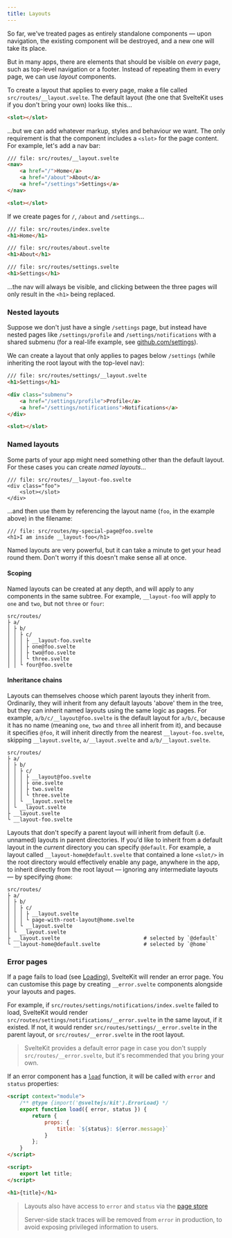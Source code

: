 ```yaml
---
title: Layouts
---
```


So far, we've treated pages as entirely standalone components — upon navigation, the existing component will be destroyed, and a new one will take its place.

But in many apps, there are elements that should be visible on _every_ page, such as top-level navigation or a footer. Instead of repeating them in every page, we can use _layout_ components.

To create a layout that applies to every page, make a file called `src/routes/__layout.svelte`. The default layout (the one that SvelteKit uses if you don't bring your own) looks like this...

```html
<slot></slot>
```

...but we can add whatever markup, styles and behaviour we want. The only requirement is that the component includes a `<slot>` for the page content. For example, let's add a nav bar:

```html
/// file: src/routes/__layout.svelte
<nav>
	<a href="/">Home</a>
	<a href="/about">About</a>
	<a href="/settings">Settings</a>
</nav>

<slot></slot>
```

If we create pages for `/`, `/about` and `/settings`...

```html
/// file: src/routes/index.svelte
<h1>Home</h1>
```

```html
/// file: src/routes/about.svelte
<h1>About</h1>
```

```html
/// file: src/routes/settings.svelte
<h1>Settings</h1>
```

...the nav will always be visible, and clicking between the three pages will only result in the `<h1>` being replaced.

### Nested layouts

Suppose we don't just have a single `/settings` page, but instead have nested pages like `/settings/profile` and `/settings/notifications` with a shared submenu (for a real-life example, see [github.com/settings](https://github.com/settings)).

We can create a layout that only applies to pages below `/settings` (while inheriting the root layout with the top-level nav):

```html
/// file: src/routes/settings/__layout.svelte
<h1>Settings</h1>

<div class="submenu">
	<a href="/settings/profile">Profile</a>
	<a href="/settings/notifications">Notifications</a>
</div>

<slot></slot>
```

### Named layouts

Some parts of your app might need something other than the default layout. For these cases you can create _named layouts_...

```svelte
/// file: src/routes/__layout-foo.svelte
<div class="foo">
	<slot></slot>
</div>
```

...and then use them by referencing the layout name (`foo`, in the example above) in the filename:

```svelte
/// file: src/routes/my-special-page@foo.svelte
<h1>I am inside __layout-foo</h1>
```

Named layouts are very powerful, but it can take a minute to get your head round them. Don't worry if this doesn't make sense all at once.

#### Scoping

Named layouts can be created at any depth, and will apply to any components in the same subtree. For example, `__layout-foo` will apply to `one` and `two`, but not `three` or `four`:

```
src/routes/
├ a/
│ ├ b/
│ │ ├ c/
│ │ │ ├ __layout-foo.svelte
│ │ │ ├ one@foo.svelte
│ │ │ ├ two@foo.svelte
│ │ │ └ three.svelte
│ │ └ four@foo.svelte
```

#### Inheritance chains

Layouts can themselves choose which parent layouts they inherit from. Ordinarily, they will inherit from any default layouts 'above' them in the tree, but they can inherit named layouts using the same logic as pages. For example, `a/b/c/__layout@foo.svelte` is the default layout for `a/b/c`, because it has no name (meaning `one`, `two` and `three` all inherit from it), and because it specifies `@foo`, it will inherit directly from the nearest `__layout-foo.svelte`, skipping `__layout.svelte`, `a/__layout.svelte` and `a/b/__layout.svelte`.

```
src/routes/
├ a/
│ ├ b/
│ │ ├ c/
│ │ │ ├ __layout@foo.svelte
│ │ │ ├ one.svelte
│ │ │ ├ two.svelte
│ │ │ └ three.svelte
│ │ └ __layout.svelte
│ └ __layout.svelte
├ __layout.svelte
└ __layout-foo.svelte
```

Layouts that don't specify a parent layout will inherit from default (i.e. unnamed) layouts in parent directories. If you'd like to inherit from a default layout in the _current_ directory you can specify `@default`. For example, a layout called `__layout-home@default.svelte` that contained a lone `<slot/>` in the root directory would effectively enable any page, anywhere in the app, to inherit directly from the root layout — ignoring any intermediate layouts — by specifying `@home`:

```
src/routes/
├ a/
│ ├ b/
│ │ ├ c/
│ │ │ ├ __layout.svelte
│ │ │ └ page-with-root-layout@home.svelte
│ │ └ __layout.svelte
│ └ __layout.svelte
├ __layout.svelte                           # selected by `@default`
└ __layout-home@default.svelte              # selected by `@home`
```

### Error pages

If a page fails to load (see [Loading](/docs/loading)), SvelteKit will render an error page. You can customise this page by creating `__error.svelte` components alongside your layouts and pages.

For example, if `src/routes/settings/notifications/index.svelte` failed to load, SvelteKit would render `src/routes/settings/notifications/__error.svelte` in the same layout, if it existed. If not, it would render `src/routes/settings/__error.svelte` in the parent layout, or `src/routes/__error.svelte` in the root layout.

> SvelteKit provides a default error page in case you don't supply `src/routes/__error.svelte`, but it's recommended that you bring your own.

If an error component has a [`load`](/docs/loading) function, it will be called with `error` and `status` properties:

```html
<script context="module">
	/** @type {import('@sveltejs/kit').ErrorLoad} */
	export function load({ error, status }) {
		return {
			props: {
				title: `${status}: ${error.message}`
			}
		};
	}
</script>

<script>
	export let title;
</script>

<h1>{title}</h1>
```

> Layouts also have access to `error` and `status` via the [page store](/docs/modules#$app-stores)
>
> Server-side stack traces will be removed from `error` in production, to avoid exposing privileged information to users.

